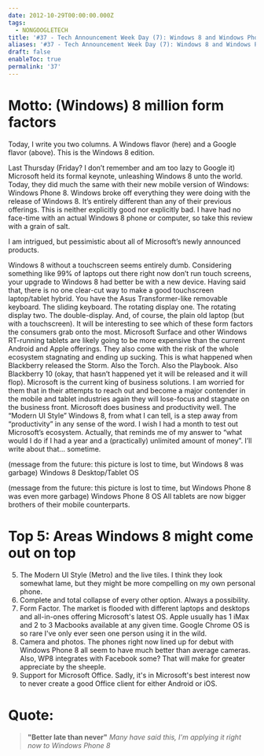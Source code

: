 ```yaml
---
date: 2012-10-29T00:00:00.000Z
tags:
  - NONGOOGLETECH
title: '#37 - Tech Announcement Week Day (7): Windows 8 and Windows Phone 8'
aliases: '#37 - Tech Announcement Week Day (7): Windows 8 and Windows Phone 8'
draft: false
enableToc: true
permalink: '37'
---
```


# Motto: (Windows) 8 million form factors

Today, I write you two columns. A Windows flavor (here) and a Google flavor (above). This is the Windows 8 edition.

Last Thursday (Friday? I don’t remember and am too lazy to Google it) Microsoft held its formal keynote, unleashing Windows 8 unto the world. Today, they did much the same with their new mobile version of Windows: Windows Phone 8.
Windows broke off everything they were doing with the release of Windows 8. It’s entirely different than any of their previous offerings. This is neither explicitly good nor explicitly bad. I have had no face-time with an actual Windows 8 phone or computer, so take this review with a grain of salt. 

I am intrigued, but pessimistic about all of Microsoft’s newly announced products.

Windows 8 without a touchscreen seems entirely dumb. Considering something like 99% of laptops out there right now don’t run touch screens, your upgrade to Windows 8 had better be with a new device. Having said that, there is no one clear-cut way to make a good touchscreen laptop/tablet hybrid. You have the Asus Transformer-like removable keyboard. The sliding keyboard. The rotating display one. The rotating display two. The double-display. And, of course, the plain old laptop (but with a touchscreen). It will be interesting to see which of these form factors the consumers grab onto the most. Microsoft Surface and other Windows RT-running tablets are likely going to be more expensive than the current Android and Apple offerings. They also come with the risk of the whole ecosystem stagnating and ending up sucking. This is what happened when Blackberry released the Storm. Also the Torch. Also the Playbook. Also Blackberry 10 (okay, that hasn’t happened yet it will be released and it will flop). 
Microsoft is the current king of business solutions. I am worried for them that in their attempts to reach out and become a major contender in the mobile and tablet industries again they will lose-focus and stagnate on the business front. Microsoft does business and productivity well. The “Modern UI Style” Windows 8, from what I can tell, is a step away from “productivity” in any sense of the word.
I wish I had a month to test out Microsoft’s ecosystem. Actually, that reminds me of my answer to “what would I do if I had a year and a (practically) unlimited amount of money”. I’ll write about that… sometime.

(message from the future: this picture is lost to time, but Windows 8 was garbage)
Windows 8 Desktop/Tablet OS

(message from the future: this picture is lost to time, but Windows Phone 8 was even more garbage)
Windows Phone 8 OS
All tablets are now bigger brothers of their mobile counterparts.

# Top 5: Areas Windows 8 might come out on top
5. The Modern UI Style (Metro) and the live tiles. I think they look somewhat lame, but they might be more compelling on my own personal phone.
4. Complete and total collapse of every other option. Always a possibility.
3. Form Factor. The market is flooded with different laptops and desktops and all-in-ones offering Microsoft's latest OS. Apple usually has 1 iMax and 2 to 3 Macbooks available at any given time. Google Chrome OS is so rare I've only ever seen one person using it in the wild.
2. Camera and photos. The phones right now lined up for debut with Windows Phone 8 all seem to have much better than average cameras. Also, WP8 integrates with Facebook some? That will make for greater appreciate by the sheeple.
1. Support for Microsoft Office. Sadly, it's in Microsoft's best interest now to never create a good Office client for either Android or iOS.

# Quote:
> **"Better late than never"**
<cite>Many have said this, I'm applying it right now to Windows Phone 8</cite>
